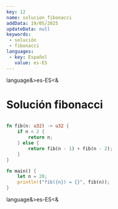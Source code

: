 ```yaml
---
key: 12
name: solucion_fibonacci
addData: 19/05/2025
updateData: null
keywords: 
 - solución
 - fibonacci
languages:
 - key: Español
   value: es-ES
---
```

language&>es-ES<&
# Solución fibonacci

```rust

fn fib(n: u32) -> u32 {
    if n < 2 {
        return n;
    } else {
        return fib(n - 1) + fib(n - 2);
    }
}

fn main() {
    let n = 20;
    println!("fib({n}) = {}", fib(n));
}

```
language&>es-ES<&